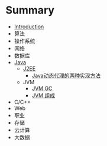 # Summary

* [Introduction](README.md)
* 算法
* 操作系统
* 网络
* 数据库
* [Java](java.md)
  * [J2EE](java/j2ee.md)
    * [Java动态代理的两种实现方法](java/j2ee/javadong-tai-dai-li-de-liang-zhong-shi-xian-fang-fa.md)
  * JVM
    * [JVM GC](java/jvm-gc.md)
    * [JVM 组成](java/jvm-zu-cheng.md)
* C/C++
* Web
* 职业
* 存储
* 云计算
* 大数据

